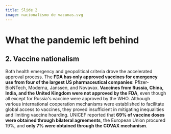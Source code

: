 ```yaml
---
title: Slide 2
image: nacionalismo de vacunas.svg
---
```


# What the pandemic left behind
## 2. Vaccine nationalism

Both health emergency and geopolitical criteria drove the accelerated approval process. The **FDA has only approved vaccines for emergency use from four of the largest US pharmaceutical companies**: Pfizer-BioNTech, Moderna, Janssen, and Novavax. **Vaccines from Russia, China, India, and the United Kingdom were not approved by the FDA**, even though all except for Russia's vaccine were approved by the WHO. Although various international cooperation mechanisms were established to facilitate global access to vaccines, they proved insufficient in mitigating inequalities and limiting vaccine hoarding. UNICEF reported that **69% of vaccine doses were obtained through bilateral agreements**, the European Union procured 19%, and **only 7% were obtained through the COVAX mechanism**.
